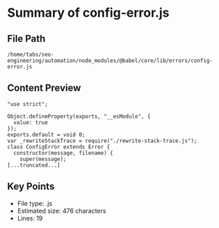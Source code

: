 # Summary of config-error.js
  
## File Path
`/home/tabs/seo-engineering/automation/node_modules/@babel/core/lib/errors/config-error.js`

## Content Preview
```
"use strict";

Object.defineProperty(exports, "__esModule", {
  value: true
});
exports.default = void 0;
var _rewriteStackTrace = require("./rewrite-stack-trace.js");
class ConfigError extends Error {
  constructor(message, filename) {
    super(message);
[...truncated...]
```

## Key Points
- File type: .js
- Estimated size: 476 characters
- Lines: 19
